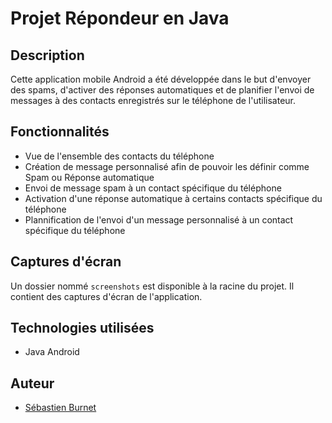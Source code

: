 # Projet Répondeur en Java

## Description
Cette application mobile Android a été développée dans le but d'envoyer des spams, d'activer des réponses automatiques et de planifier l'envoi de messages à des contacts enregistrés sur le téléphone de l'utilisateur.

## Fonctionnalités
- Vue de l'ensemble des contacts du téléphone
- Création de message personnalisé afin de pouvoir les définir comme Spam ou Réponse automatique
- Envoi de message spam à un contact spécifique du téléphone
- Activation d'une réponse automatique à certains contacts spécifique du téléphone
- Plannification de l'envoi d'un message personnalisé à un contact spécifique du téléphone

## Captures d'écran
Un dossier nommé `screenshots` est disponible à la racine du projet. Il contient des captures d'écran de l'application.


## Technologies utilisées
- Java Android

## Auteur
- [Sébastien Burnet](https://github.com/sebastien-brnt)